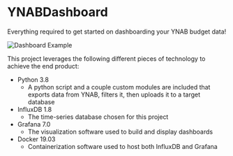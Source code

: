 # YNABDashboard
Everything required to get started on dashboarding your YNAB budget data!

![Dashboard Example](https://i.redd.it/pedwe755gd451.png)

This project leverages the following different pieces of technology to achieve the end product:
* Python 3.8
    * A python script and a couple custom modules are included that exports data from YNAB, filters it, then uploads it to a target database
* InfluxDB 1.8
    * The time-series database chosen for this project
* Grafana 7.0
    * The visualization software used to build and display dashboards
* Docker 19.03
    * Containerization software used to host both InfluxDB and Grafana